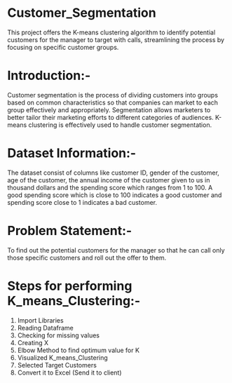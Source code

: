 # Customer_Segmentation
This project offers the K-means clustering algorithm to identify potential customers for the manager to target with calls, streamlining the process by focusing on specific customer groups.

# Introduction:-
Customer segmentation is the process of dividing customers into groups based on common characteristics so that companies can market to each group effectively and appropriately. Segmentation allows marketers to better tailor their marketing efforts to different categories of audiences. K-means clustering is effectively used to handle customer segmentation.

# Dataset Information:-
The dataset consist of columns like customer ID, gender of the customer, age of the customer, the annual income of the customer given to us in thousand dollars and the spending score which ranges from 1 to 100. A good spending score which is close to 100 indicates a good customer and spending score close to 1 indicates a bad customer.

# Problem Statement:-
To find out the potential customers for the manager so that he can call only those specific customers and roll out the offer to them.

# Steps for performing K_means_Clustering:-
1. Import Libraries
2. Reading Dataframe
3. Checking for missing values
4. Creating X
5. Elbow Method to find optimum value for K
6. Visualized K_means_Clustering
7. Selected Target Customers
8. Convert it to Excel (Send it to client)
